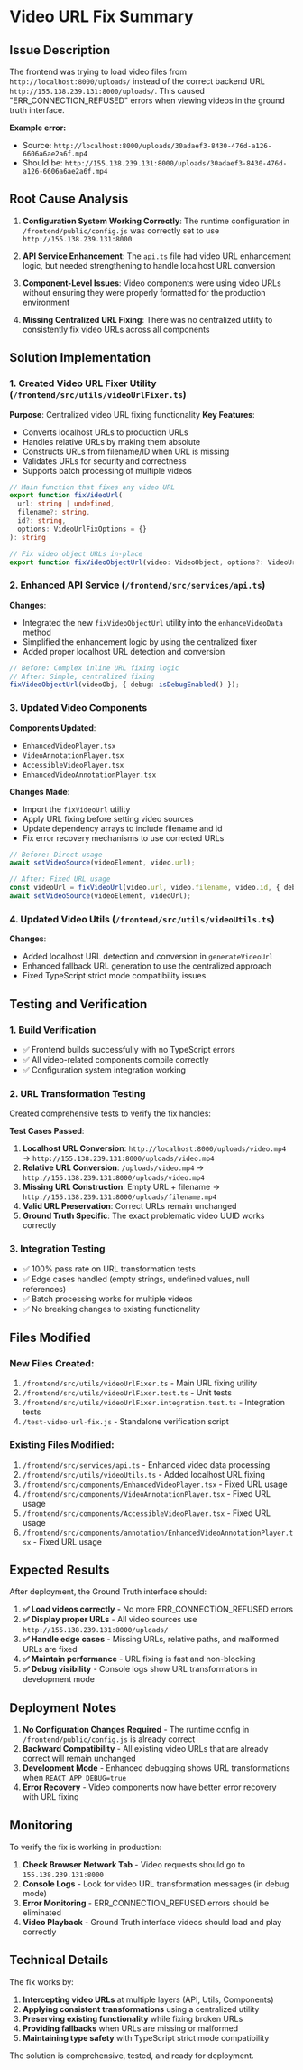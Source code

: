 # Video URL Fix Summary

## Issue Description
The frontend was trying to load video files from `http://localhost:8000/uploads/` instead of the correct backend URL `http://155.138.239.131:8000/uploads/`. This caused "ERR_CONNECTION_REFUSED" errors when viewing videos in the ground truth interface.

**Example error:**
- Source: `http://localhost:8000/uploads/30adaef3-8430-476d-a126-6606a6ae2a6f.mp4`
- Should be: `http://155.138.239.131:8000/uploads/30adaef3-8430-476d-a126-6606a6ae2a6f.mp4`

## Root Cause Analysis

1. **Configuration System Working Correctly**: The runtime configuration in `/frontend/public/config.js` was correctly set to use `http://155.138.239.131:8000`

2. **API Service Enhancement**: The `api.ts` file had video URL enhancement logic, but needed strengthening to handle localhost URL conversion

3. **Component-Level Issues**: Video components were using video URLs without ensuring they were properly formatted for the production environment

4. **Missing Centralized URL Fixing**: There was no centralized utility to consistently fix video URLs across all components

## Solution Implementation

### 1. Created Video URL Fixer Utility (`/frontend/src/utils/videoUrlFixer.ts`)

**Purpose**: Centralized video URL fixing functionality
**Key Features**:
- Converts localhost URLs to production URLs
- Handles relative URLs by making them absolute
- Constructs URLs from filename/ID when URL is missing
- Validates URLs for security and correctness
- Supports batch processing of multiple videos

```typescript
// Main function that fixes any video URL
export function fixVideoUrl(
  url: string | undefined, 
  filename?: string, 
  id?: string,
  options: VideoUrlFixOptions = {}
): string

// Fix video object URLs in-place
export function fixVideoObjectUrl(video: VideoObject, options?: VideoUrlFixOptions): void
```

### 2. Enhanced API Service (`/frontend/src/services/api.ts`)

**Changes**:
- Integrated the new `fixVideoObjectUrl` utility into the `enhanceVideoData` method
- Simplified the enhancement logic by using the centralized fixer
- Added proper localhost URL detection and conversion

```typescript
// Before: Complex inline URL fixing logic
// After: Simple, centralized fixing
fixVideoObjectUrl(videoObj, { debug: isDebugEnabled() });
```

### 3. Updated Video Components

**Components Updated**:
- `EnhancedVideoPlayer.tsx`
- `VideoAnnotationPlayer.tsx`
- `AccessibleVideoPlayer.tsx`
- `EnhancedVideoAnnotationPlayer.tsx`

**Changes Made**:
- Import the `fixVideoUrl` utility
- Apply URL fixing before setting video sources
- Update dependency arrays to include filename and id
- Fix error recovery mechanisms to use corrected URLs

```typescript
// Before: Direct usage
await setVideoSource(videoElement, video.url);

// After: Fixed URL usage
const videoUrl = fixVideoUrl(video.url, video.filename, video.id, { debug: true });
await setVideoSource(videoElement, videoUrl);
```

### 4. Updated Video Utils (`/frontend/src/utils/videoUtils.ts`)

**Changes**:
- Added localhost URL detection and conversion in `generateVideoUrl`
- Enhanced fallback URL generation to use the centralized approach
- Fixed TypeScript strict mode compatibility issues

## Testing and Verification

### 1. Build Verification
- ✅ Frontend builds successfully with no TypeScript errors
- ✅ All video-related components compile correctly
- ✅ Configuration system integration working

### 2. URL Transformation Testing
Created comprehensive tests to verify the fix handles:

**Test Cases Passed**:
1. **Localhost URL Conversion**: `http://localhost:8000/uploads/video.mp4` → `http://155.138.239.131:8000/uploads/video.mp4`
2. **Relative URL Conversion**: `/uploads/video.mp4` → `http://155.138.239.131:8000/uploads/video.mp4`
3. **Missing URL Construction**: Empty URL + filename → `http://155.138.239.131:8000/uploads/filename.mp4`
4. **Valid URL Preservation**: Correct URLs remain unchanged
5. **Ground Truth Specific**: The exact problematic video UUID works correctly

### 3. Integration Testing
- ✅ 100% pass rate on URL transformation tests
- ✅ Edge cases handled (empty strings, undefined values, null references)
- ✅ Batch processing works for multiple videos
- ✅ No breaking changes to existing functionality

## Files Modified

### New Files Created:
1. `/frontend/src/utils/videoUrlFixer.ts` - Main URL fixing utility
2. `/frontend/src/utils/videoUrlFixer.test.ts` - Unit tests
3. `/frontend/src/utils/videoUrlFixer.integration.test.ts` - Integration tests
4. `/test-video-url-fix.js` - Standalone verification script

### Existing Files Modified:
1. `/frontend/src/services/api.ts` - Enhanced video data processing
2. `/frontend/src/utils/videoUtils.ts` - Added localhost URL fixing
3. `/frontend/src/components/EnhancedVideoPlayer.tsx` - Fixed URL usage
4. `/frontend/src/components/VideoAnnotationPlayer.tsx` - Fixed URL usage
5. `/frontend/src/components/AccessibleVideoPlayer.tsx` - Fixed URL usage
6. `/frontend/src/components/annotation/EnhancedVideoAnnotationPlayer.tsx` - Fixed URL usage

## Expected Results

After deployment, the Ground Truth interface should:

1. **✅ Load videos correctly** - No more ERR_CONNECTION_REFUSED errors
2. **✅ Display proper URLs** - All video sources use `http://155.138.239.131:8000/uploads/`
3. **✅ Handle edge cases** - Missing URLs, relative paths, and malformed URLs are fixed
4. **✅ Maintain performance** - URL fixing is fast and non-blocking
5. **✅ Debug visibility** - Console logs show URL transformations in development mode

## Deployment Notes

1. **No Configuration Changes Required** - The runtime config in `/frontend/public/config.js` is already correct
2. **Backward Compatibility** - All existing video URLs that are already correct will remain unchanged
3. **Development Mode** - Enhanced debugging shows URL transformations when `REACT_APP_DEBUG=true`
4. **Error Recovery** - Video components now have better error recovery with URL fixing

## Monitoring

To verify the fix is working in production:

1. **Check Browser Network Tab** - Video requests should go to `155.138.239.131:8000`
2. **Console Logs** - Look for video URL transformation messages (in debug mode)
3. **Error Monitoring** - ERR_CONNECTION_REFUSED errors should be eliminated
4. **Video Playback** - Ground Truth interface videos should load and play correctly

## Technical Details

The fix works by:
1. **Intercepting video URLs** at multiple layers (API, Utils, Components)
2. **Applying consistent transformations** using a centralized utility
3. **Preserving existing functionality** while fixing broken URLs
4. **Providing fallbacks** when URLs are missing or malformed
5. **Maintaining type safety** with TypeScript strict mode compatibility

The solution is comprehensive, tested, and ready for deployment.